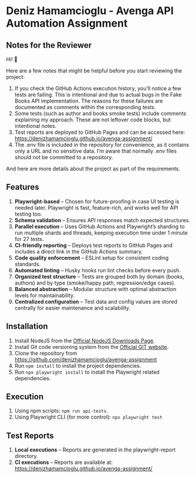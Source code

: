 # Deniz Hamamcioglu - Avenga API Automation Assignment

## Notes for the Reviewer

Hi! 👋

Here are a few notes that might be helpful before you start reviewing the project:

1. If you check the GitHub Actions execution history, you’ll notice a few tests are failing. This is intentional and due to actual bugs in the Fake Books API implementation. The reasons for these failures are documented as comments within the corresponding tests.
2. Some tests (such as author and books smoke tests) include comments explaining my approach. These are not leftover code blocks, but intentional notes.
3. Test reports are deployed to GitHub Pages and can be accessed here: <https://denizhamamcioglu.github.io/avenga-assignment/>
4. The .env file is included in the repository for convenience, as it contains only a URL and no sensitive data. I’m aware that normally .env files should not be committed to a repository.

And here are more details about the project as part of the requirements.

## Features

1. **Playwright-based** – Chosen for future-proofing in case UI testing is needed later. Playwright is fast, feature-rich, and works well for API testing too.
2. **Schema validation** – Ensures API responses match expected structures.
3. **Parallel execution** – Uses GitHub Actions and Playwright’s sharding to run multiple shards and threads, keeping execution time under 1 minute for 27 tests.
4. **CI-friendly reporting** – Deploys test reports to GitHub Pages and includes a direct link in the GitHub Actions summary.
5. **Code quality enforcement** – ESLint setup for consistent coding standards.
6. **Automated linting** – Husky hooks run lint checks before every push.
7. **Organized test structure** – Tests are grouped both by domain (books, authors) and by type (smoke/happy path, regression/edge cases).
8. **Balanced abstraction** – Modular structure with optimal abstraction levels for maintainability.
9. **Centralized configuration** – Test data and config values are stored centrally for easier maintenance and scalability.

## Installation

1. Install NodeJS from the [Official NodeJS Downloads Page](https://nodejs.org/it/download/current).
2. Install Git code versioning system from the [Official GIT website](https://git-scm.com/downloads).
3. Clone the repository from <https://github.com/denizhamamcioglu/avenga-assignment>
4. Run `npm install` to install the project dependencies.
5. Run `npx playwright install` to install the Playwright related dependencies.

## Execution

1. Using npm scripts: `npm run api-tests`.
2. Using Playwright CLI (for more control): `npx playwright test`

## Test Reports

1. **Local executions** – Reports are generated in the playwright-report directory.
2. **CI executions** – Reports are available at: <https://denizhamamcioglu.github.io/avenga-assignment/>

